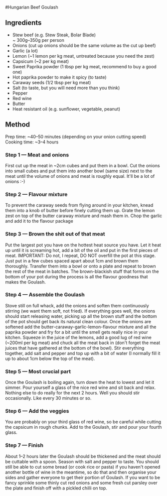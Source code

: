 #Hungarian Beef Goulash

## Ingredients

- Stew beef (e.g. Stew Steak, Bolar Blade)  
	~ 300g–350g per person
- Onions (cut up onions should be the same volume as the cut up beef)
- Garlic (a lot)
- Lemon (~1 lemon per kg meat, untreated because you need the zest)
- Capsicum (~2 per kg meat)
- Sweet Paprika powder (1 tbsp per kg meat, recommend to buy a good one)
- Hot paprika powder to make it spicy (to taste)
- Caraway seeds (1/2 tbsp per kg meat)
- Salt (to taste, but you will need more than you think)
- Pepper
- Red wine
- Butter
- Heat resistant oil (e.g. sunflower, vegetable, peanut)

## Method

Prep time: ~40–50 minutes (depending on your onion cutting speed)
Cooking time: ~3–4 hours

### Step 1 — Meat and onions
First cut up the meat in ~2cm cubes and put them in a bowl. Cut the onions into small cubes and put them into another bowl (same size) next to the meat until the volume of onions and meat is roughly equal. It'll be a lot of onions :-)

### Step 2 — Flavour mixture
To prevent the caraway seeds from flying around in your kitchen, knead them into a knob of butter before finely cutting them up. Grate the lemon zest on top of the butter caraway mixture and mash them in. Chop the garlic and add it to the flavour package

### Step 3 — Brown the shit out of that meat
Put the largest pot you have on the hottest heat source you have. Let it heat up until it is screaming hot, add a bit of the oil and put in the first pieces of meat. IMPORTANT: Do not, I repeat, DO NOT overfill the pot at this stage. Just put in a few cubes spaced apart about 1cm and brown them thoroughly. Transfer them into a bowl or onto a plate and repeat to brown the rest of the meat in batches. The brown-blackish stuff that forms on the bottom of your pot during the process is all the flavour goodness that makes the Goulash.

### Step 4 — Assemble the Goulash
Stove still on full whack, add the onions and soften them continuously stirring (we want them soft, not fried). If everything goes well, the onions should start releasing water, picking up all the brown stuff and the bottom of the pot should get back its natural clean colour. Once the onions are softened add the butter-caraway-garlic-lemon-flavour mixture and all the paprika powder and fry for a bit until the smell gets really nice in your kitchen. Squeeze in the juice of the lemons, add a good lug of red wine (~200ml per kg meat) and chuck all the meat back in (don't forget the meat juices that have gathered at the bottom of the bowl). Stir everything together, add salt and pepper and top up with a bit of water (I normally fill it up to about 1cm below the top of the meat).

### Step 5 — Most crucial part
Once the Goulash is boiling again, turn down the heat to lowest and let it simmer. Pour yourself a glass of the nice red wine and sit back and relax. Nothing else to do really for the next 2 hours. Well you should stir occasionally. Like every 30 minutes or so.

### Step 6 — Add the veggies
You are probably on your third glass of red wine, so be careful while cutting the capsicum in rough chunks. Add to the Goulash, stir and pour your fourth glass.

### Step 7 — Finish
About 1–2 hours later the Goulash should be thickened and the meat should be cuttable with a spoon. Season with salt and pepper to taste. You should still be able to cut some bread (or cook rice or pasta) if you haven't opened another bottle of wine in the meantime, so do that and then organise your sides and gather everyone to get their portion of Goulash. If you want to be fancy sprinkle some thinly cut red onions and some fresh cut parsley over the plate and finish off with a pickled chilli on top.
